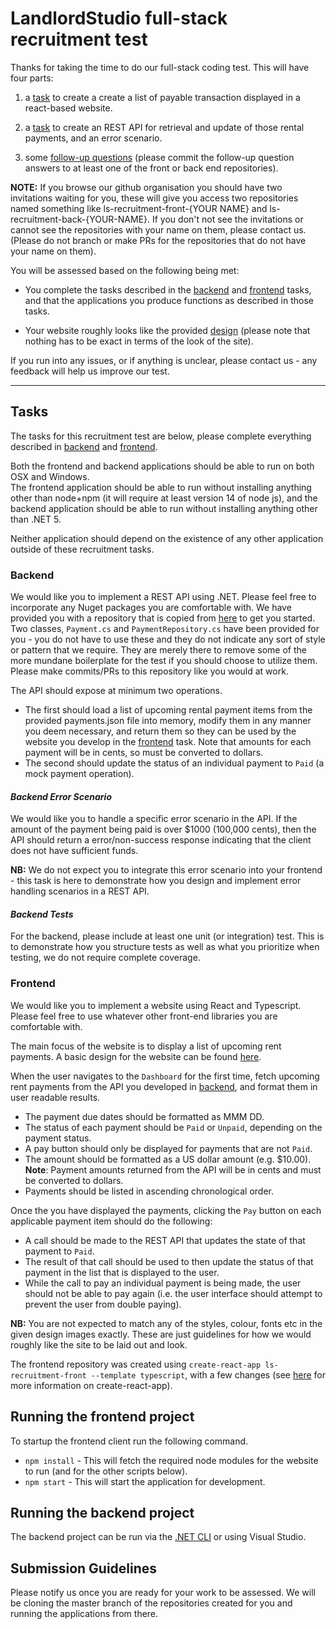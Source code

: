 # LandlordStudio full-stack recruitment test

Thanks for taking the time to do our full-stack coding test. This will have four parts:

1. a [task](#frontend) to create a create a list of payable transaction displayed in a react-based website.

2. a [task](#backend) to create an REST API for retrieval and update of those rental payments, and an error scenario.

3. some [follow-up questions](./FOLLOW-UP.md) (please commit the follow-up question answers to at least one of the front or back end repositories).

**NOTE:** If you browse our github organisation you should have two invitations waiting for you, these will give you access two repositories named something like ls-recruitment-front-{YOUR NAME} and ls-recruitment-back-{YOUR-NAME}. If you don't not see the invitations or cannot see the repositories with your name on them, please contact us. (Please do not branch or make PRs for the repositories that do not have your name on them).

You will be assessed based on the following being met:

- You complete the tasks described in the [backend](#backend) and [frontend](#frontend) tasks, and that the applications you produce functions as described in those tasks.

- Your website roughly looks like the provided [design](./design-spec/payment_list.png) (please note that nothing has to be exact in terms of the look of the site).

If you run into any issues, or if anything is unclear, please contact us - any feedback will help us improve our test.

---

## Tasks

The tasks for this recruitment test are below, please complete everything described in [backend](#backend) and [frontend](#frontend).

Both the frontend and backend applications should be able to run on both OSX and Windows.  
The frontend application should be able to run without installing anything other than node+npm (it will require at least version 14 of node js), and the backend application should be able to run without installing anything other than .NET 5.

Neither application should depend on the existence of any other application outside of these recruitment tasks.

### Backend

We would like you to implement a REST API using .NET. Please feel free to incorporate any Nuget packages you are comfortable with.
We have provided you with a repository that is copied from [here](https://github.com/LandlordStudio-Recruitment/ls-recruitment-back) to get you started.  
Two classes, `Payment.cs` and `PaymentRepository.cs` have been provided for you - you do not have to use these and they do not indicate any sort of style or pattern that we require. They are merely there to remove some of the more mundane boilerplate for the test if you should choose to utilize them.  
Please make commits/PRs to this repository like you would at work.

The API should expose at minimum two operations.

- The first should load a list of upcoming rental payment items from the provided payments.json file into memory, modify them in any manner you deem necessary, and return them so they can be used by the website you develop in the [frontend](#frontend) task. Note that amounts for each payment will be in cents, so must be converted to dollars.
- The second should update the status of an individual payment to `Paid` (a mock payment operation).

#### _Backend Error Scenario_

We would like you to handle a specific error scenario in the API. If the amount of the payment being paid is over \$1000 (100,000 cents), then the API should return a error/non-success response indicating that the client does not have sufficient funds.

**NB:** We do not expect you to integrate this error scenario into your frontend - this task is here to demonstrate how you design and implement error handling scenarios in a REST API.

#### _Backend Tests_

For the backend, please include at least one unit (or integration) test. This is to demonstrate how you structure tests as well as what you prioritize when testing, we do not require complete coverage.

### Frontend

We would like you to implement a website using React and Typescript.  
Please feel free to use whatever other front-end libraries you are comfortable with.

The main focus of the website is to display a list of upcoming rent payments.
A basic design for the website can be found [here](./design-spec/payment_list.png).

When the user navigates to the `Dashboard` for the first time, fetch upcoming rent payments from the API you developed in [backend](#backend), and format them in user readable results.

- The payment due dates should be formatted as MMM DD.
- The status of each payment should be `Paid` or `Unpaid`, depending on the payment status.
- A pay button should only be displayed for payments that are not `Paid`.
- The amount should be formatted as a US dollar amount (e.g. \$10.00).
  **Note**: Payment amounts returned from the API will be in cents and must be converted to dollars.
- Payments should be listed in ascending chronological order.

Once the you have displayed the payments, clicking the `Pay` button on each applicable payment item should do the following:

- A call should be made to the REST API that updates the state of that payment to `Paid`.
- The result of that call should be used to then update the status of that payment in the list that is displayed to the user.
- While the call to pay an individual payment is being made, the user should not be able to pay again (i.e. the user interface should attempt to prevent the user from double paying).

**NB:**
You are not expected to match any of the styles, colour, fonts etc in the given design images exactly. These are just guidelines for how we would roughly like the site to be laid out and look.

The frontend repository was created using `create-react-app ls-recruitment-front --template typescript`, with a few changes (see [here](https://create-react-app.dev/docs/documentation-intro) for more information on create-react-app).

## Running the frontend project

To startup the frontend client run the following command.

- `npm install` - This will fetch the required node modules for the website to run (and for the other scripts below).
- `npm start` - This will start the application for development.

## Running the backend project

The backend project can be run via the [.NET CLI](https://docs.microsoft.com/en-us/dotnet/core/tools/dotnet-run) or using Visual Studio.

## Submission Guidelines

Please notify us once you are ready for your work to be assessed. We will be cloning the master branch of the repositories created for you and running the applications from there.
